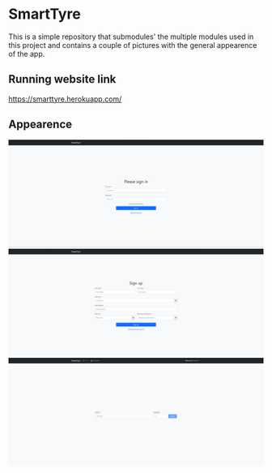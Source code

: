 # SmartTyre
This is a simple repository that submodules' the multiple modules used in this project and contains a couple of pictures with the general appearence of the app.

## Running website link
https://smarttyre.herokuapp.com/

## Appearence
![Login menu](/assets/pictures/login_menu.png?raw=true "Login menu")
![Registration menu](/assets/pictures/registration_menu.png?raw=true "Registration menu")
![Main page](/assets/pictures/main_page.png?raw=true "Main page")